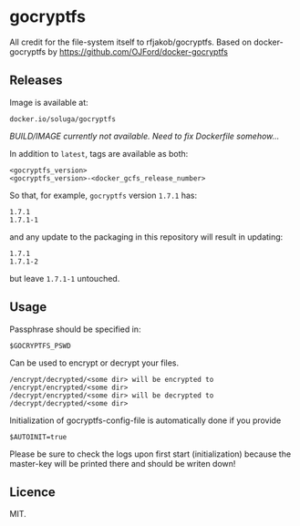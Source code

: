 # gocryptfs

All credit for the file-system itself to rfjakob/gocryptfs.
Based on docker-gocryptfs by https://github.com/OJFord/docker-gocryptfs

## Releases

Image is available at:
```
docker.io/soluga/gocryptfs
```

*BUILD/IMAGE currently not available. Need to fix Dockerfile somehow...*


In addition to `latest`, tags are available as both:
```
<gocryptfs_version>
<gocryptfs_version>-<docker_gcfs_release_number>
```

So that, for example, `gocryptfs` version `1.7.1` has:
```
1.7.1
1.7.1-1
```
and any update to the packaging in this repository will result in updating:
```
1.7.1
1.7.1-2
```
but leave `1.7.1-1` untouched. 

## Usage

Passphrase should be specified in:
```
$GOCRYPTFS_PSWD
```

Can be used to encrypt or decrypt your files.
```
/encrypt/decrypted/<some dir> will be encrypted to /encrypt/encrypted/<some dir>
/decrypt/encrypted/<some dir> will be decrypted to /decrypt/decrypted/<some dir>
```

Initialization of gocryptfs-config-file is automatically done if you provide
```
$AUTOINIT=true
```
Please be sure to check the logs upon first start (initialization) because the master-key will be printed there and should be writen down!

## Licence

MIT.
